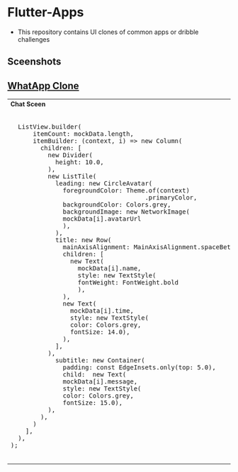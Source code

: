 # Flutter-Apps

- This repository contains UI clones of common apps or dribble challenges

## Sceenshots


## [WhatApp Clone](https://github.com/chauhan-abhi/flutter-apps/blob/master/whatsappui_clone/lib/)

<table>
  <tr><td> <b>Chat Sceen</b> </td></tr>
  <tr>
<td>
  <pre> 
  ListView.builder(
      itemCount: mockData.length,
      itemBuilder: (context, i) => new Column(
        children: <Widget>[
          new Divider(
            height: 10.0,
          ),
          new ListTile(
            leading: new CircleAvatar(
              foregroundColor: Theme.of(context)
                                    .primaryColor,
              backgroundColor: Colors.grey,
              backgroundImage: new NetworkImage(
              mockData[i].avatarUrl
              ),
            ),
            title: new Row(
              mainAxisAlignment: MainAxisAlignment.spaceBetween,
              children: <Widget>[
                new Text(
                  mockData[i].name,
                  style: new TextStyle(
                  fontWeight: FontWeight.bold
                  ),
              ),
              new Text(
                mockData[i].time,
                style: new TextStyle(
                color: Colors.grey,
                fontSize: 14.0),
              ),
            ],
          ),
            subtitle: new Container(
              padding: const EdgeInsets.only(top: 5.0),
              child:  new Text(
              mockData[i].message,
              style: new TextStyle(
              color: Colors.grey,
              fontSize: 15.0),
          ),
        ),
      )
    ],
  ),
);

</td>
<td>
  <img src = "https://github.com/chauhan-abhi/flutter-apps/blob/master/screenshots/Screenshot_1570446776.png" width = 240>
</td>
</tr>
  </table>
